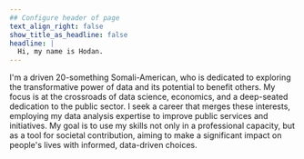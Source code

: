 ```yaml
---
## Configure header of page
text_align_right: false
show_title_as_headline: false
headline: |
  Hi, my name is Hodan.
---
```


<!-- this is a subheadline -->
I'm a driven 20-something Somali-American,  who is dedicated to exploring the transformative power of data and its potential to benefit others. My focus is at the crossroads of data science, economics, and a deep-seated dedication to the public sector. I seek a career that merges these interests, employing my data analysis expertise to improve public services and initiatives. My goal is to use my skills not only in a professional capacity, but as a tool for societal contribution, aiming to make a significant impact on people's lives with informed, data-driven choices.






